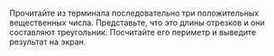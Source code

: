 Прочитайте из терминала последовательно три положительных вещественных числа. Представьте, что это длины отрезков и они составляют треугольник. Посчитайте его периметр и выведите результат на экран.
